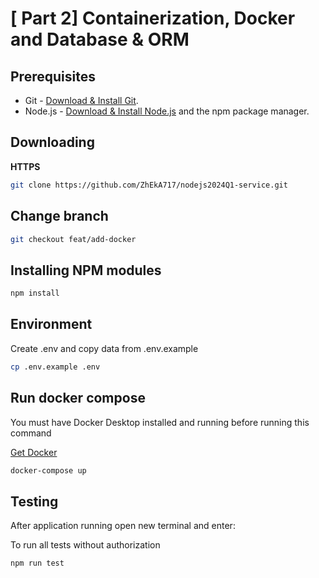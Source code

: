 # [ Part 2] Containerization, Docker and Database & ORM

## Prerequisites

- Git - [Download & Install Git](https://git-scm.com/downloads).
- Node.js - [Download & Install Node.js](https://nodejs.org/en/download/) and the npm package manager.

## Downloading

**HTTPS**

```bash
git clone https://github.com/ZhEkA717/nodejs2024Q1-service.git
```

## Change branch

```bash
git checkout feat/add-docker
```

## Installing NPM modules

```bash
npm install
```

## Environment

Create .env and copy data from .env.example

```bash
cp .env.example .env
```

## Run docker compose

You must have Docker Desktop installed and running before running this command

[Get Docker](https://docs.docker.com/get-docker/)

```bash
docker-compose up
```

## Testing

After application running open new terminal and enter:

To run all tests without authorization

```bash
npm run test
```